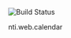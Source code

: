 
![Build Status](https://github.com/NextThought/nti.web.calendar/workflows/Project%20Health/badge.svg)

nti.web.calendar
